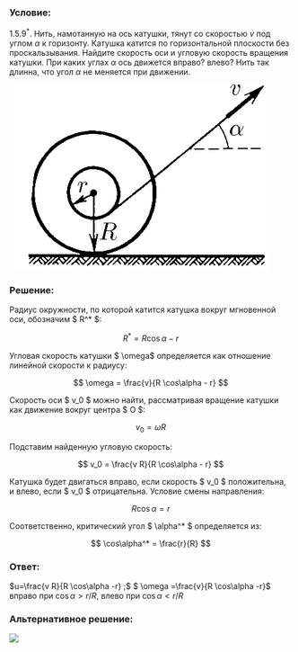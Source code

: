 ###  Условие:

$1.5.9^*.$ Нить, намотанную на ось катушки, тянут со скоростью $v$ под углом $\alpha$ к горизонту. Катушка катится по горизонтальной плоскости без проскальзывания. Найдите скорость оси и угловую скорость вращения катушки. При каких углах $\alpha$ ось движется вправо? влево? Нить так длинна, что угол $\alpha$ не меняется при движении.

![ К задаче $1.5.9$ |461x330, 31%](../../img/1.5.9/statement.png)

###  Решение:

Радиус окружности, по которой катится катушка вокруг мгновенной оси, обозначим $ R^* $:

$$
R^* = R \cos\alpha - r
$$

Угловая скорость катушки $ \omega$ определяется как отношение линейной скорости к радиусу:

$$
\omega = \frac{v}{R \cos\alpha - r}
$$

Скорость оси $ v_0 $ можно найти, рассматривая вращение катушки как движение вокруг центра $ O $:

$$
v_0 = \omega R
$$

Подставим найденную угловую скорость:

$$
v_0 = \frac{v R}{R \cos\alpha - r}
$$

Катушка будет двигаться вправо, если скорость $ v_0 $ положительна, и влево, если $ v_0 $ отрицательна. Условие смены направления:

$$
R \cos\alpha = r
$$

Соответственно, критический угол $ \alpha^* $ определяется из:

$$
\cos\alpha^* = \frac{r}{R}
$$

###  Ответ:

$u=\frac{v R}{R \cos\alpha -r} ;$
$ \omega =\frac{v}{R \cos\alpha -r}$ вправо при $\cos\alpha >r / R$, влево при $\cos\alpha < r/R$

###  Альтернативное решение:

![](https://www.youtube.com/embed/CycOxRW_m3A)